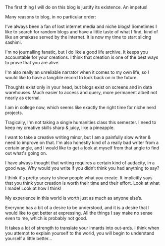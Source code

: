 The first thing I will do on this blog is justify its existence. An impetus!

Many reasons to blog, in no particular order:

I’ve always been a fan of lost internet media and niche blogs! Sometimes I like to search for random blogs and have a little taste of what I find, kind of like an omakase served by the internet. It is now my time to start slicing sashimi.

I'm no journalling fanatic, but I do like a good life archive. It keeps you accountable for your creations. I think that creation is one of the best ways to prove that you are alive. 

I'm also really an unreliable narrator when it comes to my own life, so I would like to have a tangible record to look back on in the future. 

Thoughts exist only in your head, but blogs exist on screens and in data warehouses. Much easier to access and query, more permanent albeit not nearly as eternal. 

I am in college now, which seems like exactly the right time for niche nerd projects. 

Tragically, I'm not taking a single humanities class this semester. I need to keep my creative skills sharp & juicy, like a pineapple. 

I want to take a creative writing minor, but I am a painfully slow writer & need to improve on that. I'm also honestly kind of a really bad writer from a certain angle, and I would like to get a look at myself from that angle to find out what's going on.

I have always thought that writing requires a certain kind of audacity, in a good way. Why would you write if you didn’t think you had anything to say?

I think it's pretty scary to show people what you create. It implicitly says that you think your creation is worth their time and their effort. Look at what I made! Look at how I think!

My experience in this world is worth just as much as anyone else’s. 

Everyone has a bit of a desire to be understood, and it is a desire that I would like to get better at expressing. All the things I say make no sense even to me, which is probably not good.

It takes a lot of strength to translate your innards into out-ards. I think when you attempt to explain yourself to the world, you will begin to understand yourself a little better…
